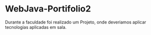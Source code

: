 # WebJava-Portifolio2
Durante a faculdade foi realizado um Projeto, onde deveriamos aplicar tecnologias aplicadas em sala.
